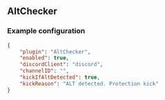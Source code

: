 ## AltChecker

### Example configuration
```json
{
    "plugin": "AltChecker",
    "enabled": true,
    "discordClient": "discord",
    "channelID": "",
    "kickIfAltDetected": true,
    "kickReason": "ALT detected. Protection kick"
}
```
